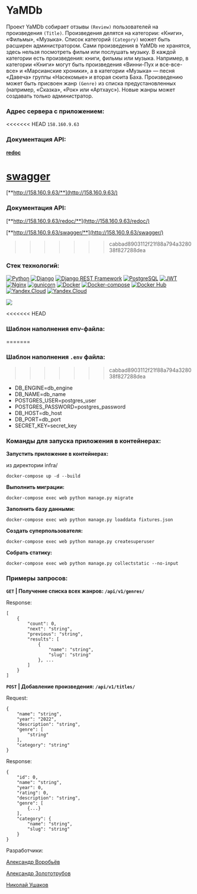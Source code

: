 # YaMDb

Проект YaMDb собирает отзывы `(Review)` пользователей на произведения `(Title)`. Произведения делятся на категории: «Книги», «Фильмы», «Музыка». Список категорий `(Category)` может быть расширен администратором. Сами произведения в YaMDb не хранятся, здесь нельзя посмотреть фильм или послушать музыку. В каждой категории есть произведения: книги, фильмы или музыка. Например, в категории «Книги» могут быть произведения «Винни-Пух и все-все-все» и «Марсианские хроники», а в категории «Музыка» — песня «Давеча» группы «Насекомые» и вторая сюита Баха. Произведению может быть присвоен жанр `(Genre)` из списка предустановленных (например, «Сказка», «Рок» или «Артхаус»). Новые жанры может создавать только администратор.

### Адрес сервера с приложением:

<<<<<<< HEAD
`158.160.9.63`

### Документация API:
[**redoc**](http://158.160.9.63/redoc/)

[**swagger**](http://158.160.9.63/swagger/)
=======
[**http://158.160.9.63/**](http://158.160.9.63/)

### Документация API:
[**http://158.160.9.63/redoc/**](http://158.160.9.63/redoc/)

[**http://158.160.9.63/swagger/**](http://158.160.9.63/swagger/)
>>>>>>> cabbad8903112f21f88a794a328038f827288dea

### Cтек технологий:
[![Python](https://img.shields.io/badge/-Python-464646?style=flat&logo=Python&logoColor=56C0C0&color=008080)](https://www.python.org/)
[![Django](https://img.shields.io/badge/-Django-464646?style=flat&logo=Django&logoColor=56C0C0&color=008080)](https://www.djangoproject.com/)
[![Django REST Framework](https://img.shields.io/badge/-Django%20REST%20Framework-464646?style=flat&logo=Django%20REST%20Framework&logoColor=56C0C0&color=008080)](https://www.django-rest-framework.org/)
[![PostgreSQL](https://img.shields.io/badge/-PostgreSQL-464646?style=flat&logo=PostgreSQL&logoColor=56C0C0&color=008080)](https://www.postgresql.org/)
[![JWT](https://img.shields.io/badge/-JWT-464646?style=flat&color=008080)](https://jwt.io/)
[![Nginx](https://img.shields.io/badge/-NGINX-464646?style=flat&logo=NGINX&logoColor=56C0C0&color=008080)](https://nginx.org/ru/)
[![gunicorn](https://img.shields.io/badge/-gunicorn-464646?style=flat&logo=gunicorn&logoColor=56C0C0&color=008080)](https://gunicorn.org/)
[![Docker](https://img.shields.io/badge/-Docker-464646?style=flat&logo=Docker&logoColor=56C0C0&color=008080)](https://www.docker.com/)
[![Docker-compose](https://img.shields.io/badge/-Docker%20compose-464646?style=flat&logo=Docker&logoColor=56C0C0&color=008080)](https://www.docker.com/)
[![Docker Hub](https://img.shields.io/badge/-Docker%20Hub-464646?style=flat&logo=Docker&logoColor=56C0C0&color=008080)](https://www.docker.com/products/docker-hub)
[![Yandex.Cloud](https://img.shields.io/badge/-Yandex.Cloud-464646?style=flat&logo=Yandex.Cloud&logoColor=56C0C0&color=008080)](https://cloud.yandex.ru/)
[![Yandex.Cloud](https://img.shields.io/badge/GitHub%20Actions-%20-008080)](https://github.com/features/actions)

![](https://github.com/Alweee/yamdb_final/actions/workflows/yamdb_workflow.yml/badge.svg)

<<<<<<< HEAD
### Шаблон наполнения env-файла:
=======
### Шаблон наполнения `.env` файла:
>>>>>>> cabbad8903112f21f88a794a328038f827288dea
- DB_ENGINE=db_engine
- DB_NAME=db_name
- POSTGRES_USER=postgres_user
- POSTGRES_PASSWORD=postgres_password
- DB_HOST=db_host
- DB_PORT=db_port
- SECRET_KEY=secret_key

### Команды для запуска приложения в контейнерах:

**Запустить приложение в контейнерах:**

из директории infra/

`docker-compose up -d --build`

**Выполнить миграции:**

`docker-compose exec web python manage.py migrate`

**Заполнить базу данными:**

`docker-compose exec web python manage.py loaddata fixtures.json`

**Создать суперпользователя:**

`docker-compose exec web python manage.py createsuperuser`

**Собрать статику:**

`docker-compose exec web python manage.py collectstatic --no-input`

### Примеры запросов:

**`GET` | Получение списка всех жанров: `/api/v1/genres/`**

Response:
```
[
    {
        "count": 0,
        "next": "string",
        "previous": "string",
        "results": [
            {
                "name": "string",
                "slug": "string"
            }, ...
        ]
    }
]
```

**`POST` | Добавление произведения: `/api/v1/titles/`**

Request:
```
{
    "name": "string",
    "year": "2022",
    "description": "string",
    "genre": [
        "string"
    ],
    "category": "string"
}
```
Response:
```
{
    "id": 0,
    "name": "string",
    "year": 0,
    "rating": 0,
    "description": "string",
    "genre": [
        {...}
    ],
    "category": {
        "name": "string",
        "slug": "string"
    }
}
```
Разработчики:

[Александр Воробьёв](https://github.com/Alweee/)

[Александр Золототрубов](https://github.com/zolototrubov/)

[Николай Ушаков](https://github.com/northishere78/)
